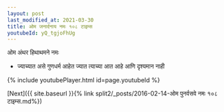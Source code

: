 ```yaml
---
layout: post
last_modified_at: 2021-03-30
title: ओम जनार्दनाय नमः १०८ टाइम्स
youtubeId: yQ_tgjoFhUg
---
```

 
 
 ओम अंथर हिथाथमने नमः  
 
 -  ज्याच्यात असे गुणधर्म आहेत ज्यात त्याच्या आत आहे आणि दृश्यमान नाही 
 
  
 
  
 
 
 
 
 
 


{% include youtubePlayer.html id=page.youtubeId %}
 
[Next]({{ site.baseurl }}{% link  split2/_posts/2016-02-14-ओम पुनर्वसवे नमः १०८ टाइम्स.md%})
 
